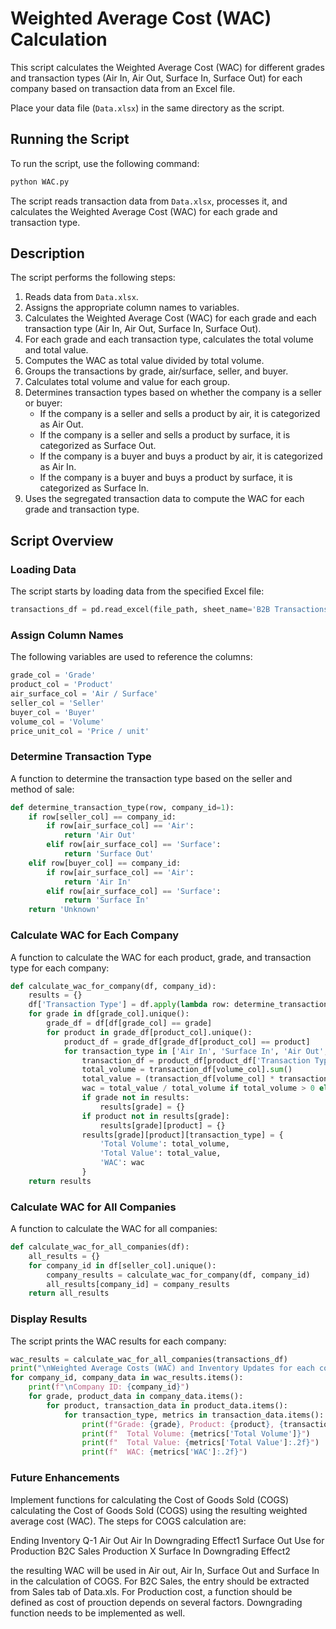 
# Weighted Average Cost (WAC) Calculation

This script calculates the Weighted Average Cost (WAC) for different grades and transaction types (Air In, Air Out, Surface In, Surface Out) for each company based on transaction data from an Excel file.


Place your data file (`Data.xlsx`) in the same directory as the script.

## Running the Script

To run the script, use the following command:

```sh
python WAC.py
```

The script reads transaction data from `Data.xlsx`, processes it, and calculates the Weighted Average Cost (WAC) for each grade and transaction type.

## Description

The script performs the following steps:

1. Reads data from `Data.xlsx`.
2. Assigns the appropriate column names to variables.
3. Calculates the Weighted Average Cost (WAC) for each grade and each transaction type (Air In, Air Out, Surface In, Surface Out).
4. For each grade and each transaction type, calculates the total volume and total value.
5. Computes the WAC as total value divided by total volume.
6. Groups the transactions by grade, air/surface, seller, and buyer.
7. Calculates total volume and value for each group.
8. Determines transaction types based on whether the company is a seller or buyer:
   - If the company is a seller and sells a product by air, it is categorized as Air Out.
   - If the company is a seller and sells a product by surface, it is categorized as Surface Out.
   - If the company is a buyer and buys a product by air, it is categorized as Air In.
   - If the company is a buyer and buys a product by surface, it is categorized as Surface In.
9. Uses the segregated transaction data to compute the WAC for each grade and transaction type.

## Script Overview

### Loading Data

The script starts by loading data from the specified Excel file:

```python
transactions_df = pd.read_excel(file_path, sheet_name='B2B Transactions')
```

### Assign Column Names

The following variables are used to reference the columns:

```python
grade_col = 'Grade'
product_col = 'Product'
air_surface_col = 'Air / Surface'
seller_col = 'Seller'
buyer_col = 'Buyer'
volume_col = 'Volume'
price_unit_col = 'Price / unit'
```

### Determine Transaction Type

A function to determine the transaction type based on the seller and method of sale:

```python
def determine_transaction_type(row, company_id=1):
    if row[seller_col] == company_id:
        if row[air_surface_col] == 'Air':
            return 'Air Out'
        elif row[air_surface_col] == 'Surface':
            return 'Surface Out'
    elif row[buyer_col] == company_id:
        if row[air_surface_col] == 'Air':
            return 'Air In'
        elif row[air_surface_col] == 'Surface':
            return 'Surface In'
    return 'Unknown'
```

### Calculate WAC for Each Company

A function to calculate the WAC for each product, grade, and transaction type for each company:

```python
def calculate_wac_for_company(df, company_id):
    results = {}
    df['Transaction Type'] = df.apply(lambda row: determine_transaction_type(row, company_id), axis=1)
    for grade in df[grade_col].unique():
        grade_df = df[df[grade_col] == grade]
        for product in grade_df[product_col].unique():
            product_df = grade_df[grade_df[product_col] == product]
            for transaction_type in ['Air In', 'Surface In', 'Air Out', 'Surface Out']:
                transaction_df = product_df[product_df['Transaction Type'] == transaction_type]
                total_volume = transaction_df[volume_col].sum()
                total_value = (transaction_df[volume_col] * transaction_df[price_unit_col]).sum()
                wac = total_value / total_volume if total_volume > 0 else 0
                if grade not in results:
                    results[grade] = {}
                if product not in results[grade]:
                    results[grade][product] = {}
                results[grade][product][transaction_type] = {
                    'Total Volume': total_volume,
                    'Total Value': total_value,
                    'WAC': wac
                }
    return results
```

### Calculate WAC for All Companies

A function to calculate the WAC for all companies:

```python
def calculate_wac_for_all_companies(df):
    all_results = {}
    for company_id in df[seller_col].unique():
        company_results = calculate_wac_for_company(df, company_id)
        all_results[company_id] = company_results
    return all_results
```

### Display Results

The script prints the WAC results for each company:

```python
wac_results = calculate_wac_for_all_companies(transactions_df)
print("\nWeighted Average Costs (WAC) and Inventory Updates for each company:")
for company_id, company_data in wac_results.items():
    print(f"\nCompany ID: {company_id}")
    for grade, product_data in company_data.items():
        for product, transaction_data in product_data.items():
            for transaction_type, metrics in transaction_data.items():
                print(f"Grade: {grade}, Product: {product}, {transaction_type}")
                print(f"  Total Volume: {metrics['Total Volume']}")
                print(f"  Total Value: {metrics['Total Value']:.2f}")
                print(f"  WAC: {metrics['WAC']:.2f}")
```

### Future Enhancements
Implement functions for calculating the Cost of Goods Sold (COGS)
calculating the Cost of Goods Sold (COGS) using the resulting weighted average cost (WAC). The steps for COGS calculation are:

Ending Inventory Q-1
Air Out
Air In
Downgrading Effect1
Surface Out
Use for Production
B2C Sales
Production X
Surface In
Downgrading Effect2

the resulting WAC will be used in Air out, Air In, Surface Out and Surface In in the calculation of COGS. 
For B2C Sales, the entry should be extracted from Sales tab of Data.xls.
For Production cost, a function should be defined as cost of prouction depends on several factors.
Downgrading function needs to be implemented as well.
